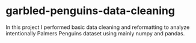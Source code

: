 # garbled-penguins-data-cleaning
In this project I performed basic data cleaning and reformatting to analyze intentionally Palmers Penguins dataset using mainly numpy and pandas. 
